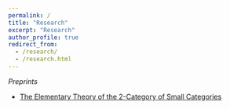 ```yaml
---
permalink: /
title: "Research"
excerpt: "Research"
author_profile: true
redirect_from: 
  - /research/
  - /research.html
---
```




*Preprints*

- [The Elementary Theory of the 2-Category of Small Categories](https://arxiv.org/abs/2403.03647)
